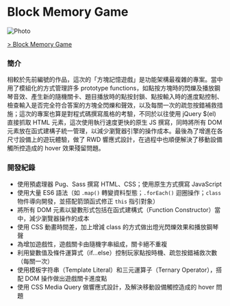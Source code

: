 # Block Memory Game

![Photo](https://cdn.dribbble.com/users/3800131/screenshots/10000193/media/5a5acc6684a86a5f46a9b4cd34f4df8e.gif)

[> Block Memory Game](https://rayc2045.github.io/block-memory-game/)

### 簡介
相較於先前編號的作品，這次的「方塊記憶遊戲」是功能架構最複雜的專案。當中用了模組化的方式管理許多 prototype functions，如點按方塊時的閃爍及播放鋼琴音效、產生新的隨機關卡、題目播放時的點按封鎖、點按輸入時的進度點控制、檢查輸入是否完全符合答案的方塊全閃爍和聲效，以及每關一次的疏忽按錯補救措施；這次的專案也算是對程式碼撰寫風格的考驗，不同於以往使用 jQuery $(el) 直接抓取 HTML 元素，這次使用執行速度更快的原生 JS 撰寫，同時將所有 DOM 元素放在函式建構子統一管理，以減少瀏覽器引擎的操作成本。最後為了增進在各尺寸設備上的遊玩體驗，做了 RWD 響應式設計，在過程中也順便解決了移動設備觸所控造成的 hover 效果殘留問題。

### 開發紀錄
- 使用預處理器 Pug、Sass 撰寫 HTML、CSS；使用原生方式撰寫 JavaScript
- 使用大量 ES6 語法（如 `.map()` 轉變資料型態；`.forEach()` 迴圈操作；`class` 物件導向開發，並搭配箭頭函式修正 `this` 指引對象）
- 將所有 DOM 元素以變數形式包括在函式建構式（Function Constructor）當中，減少瀏覽器操作的成本
- 使用 CSS 動畫時間差，加上增減 class 的方式做出燈光閃爍效果和播放鋼琴聲
- 為增加遊戲性，遊戲關卡由隨機字串組成，關卡絕不重複
- 利用變數值及條件運算式（if...else）控制玩家點按時機、疏忽按錯補救次數（每關一次）
- 使用模板字符串（Template Literal）和三元運算子（Ternary Operator），搭配 DOM 操作做出遊戲關卡進度點
- 使用 CSS Media Query 做響應式設計，及解決移動設備觸控造成的 hover 問題
